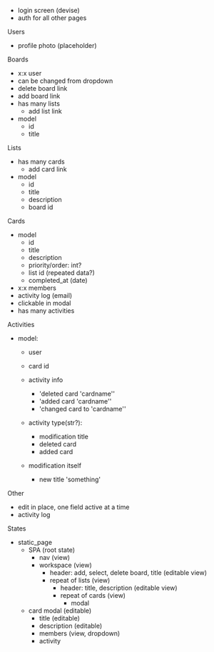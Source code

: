 - login screen (devise)
- auth for all other pages

Users
- profile photo (placeholder)

Boards
- x:x user
- can be changed from dropdown
- delete board link
- add board link
- has many lists
  - add list link
- model
  - id
  - title

Lists
- has many cards
  - add card link
- model
  - id
  - title
  - description
  - board id

Cards
- model
  - id
  - title
  - description
  - priority/order: int?
  - list id (repeated data?)
  - completed_at (date)
- x:x members
- activity log (email)
- clickable in modal
- has many activities

Activities
- model:
  - user
  - card id

  - activity info
    - 'deleted card 'cardname''
    - 'added card 'cardname''
    - 'changed card to 'cardname''

  - activity type(str?):
    - modification title
    - deleted card
    - added card
  - modification itself
    - new title 'something'

Other
- edit in place, one field active at a time
- activity log

States
- static_page
  - SPA (root state)
    - nav (view)
    - workspace (view)
      - header: add, select, delete board, title (editable view)
      - repeat of lists (view)
        - header: title, description (editable view)
        - repeat of cards (view)
          - modal
  - card modal (editable)
    - title (editable)
    - description (editable)
    - members (view, dropdown)
    - activity
